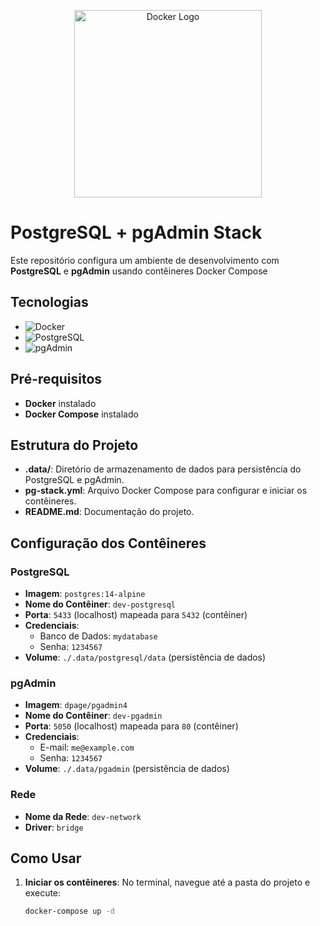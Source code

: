 <p align="center">
  <img src="https://www.docker.com/wp-content/uploads/2022/03/horizontal-logo-monochromatic-white.png" alt="Docker Logo" width="300">
</p>

# PostgreSQL + pgAdmin Stack

Este repositório configura um ambiente de desenvolvimento com **PostgreSQL** e **pgAdmin** usando contêineres Docker Compose

## Tecnologias

- ![Docker](https://img.shields.io/badge/Docker-2496ED?style=for-the-badge&logo=docker&logoColor=white)
- ![PostgreSQL](https://img.shields.io/badge/PostgreSQL-336791?style=for-the-badge&logo=postgresql&logoColor=white)
- ![pgAdmin](https://img.shields.io/badge/pgAdmin-0061a6?style=for-the-badge&logo=postgresql&logoColor=white)

## Pré-requisitos

- **Docker** instalado
- **Docker Compose** instalado

## Estrutura do Projeto

- **.data/**: Diretório de armazenamento de dados para persistência do PostgreSQL e pgAdmin.
- **pg-stack.yml**: Arquivo Docker Compose para configurar e iniciar os contêineres.
- **README.md**: Documentação do projeto.

## Configuração dos Contêineres

### PostgreSQL

- **Imagem**: `postgres:14-alpine`
- **Nome do Contêiner**: `dev-postgresql`
- **Porta**: `5433` (localhost) mapeada para `5432` (contêiner)
- **Credenciais**:
  - Banco de Dados: `mydatabase`
  - Senha: `1234567`
- **Volume**: `./.data/postgresql/data` (persistência de dados)

### pgAdmin

- **Imagem**: `dpage/pgadmin4`
- **Nome do Contêiner**: `dev-pgadmin`
- **Porta**: `5050` (localhost) mapeada para `80` (contêiner)
- **Credenciais**:
  - E-mail: `me@example.com`
  - Senha: `1234567`
- **Volume**: `./.data/pgadmin` (persistência de dados)

### Rede

- **Nome da Rede**: `dev-network`
- **Driver**: `bridge`

## Como Usar

1. **Iniciar os contêineres**:
   No terminal, navegue até a pasta do projeto e execute:

   ```bash
   docker-compose up -d

